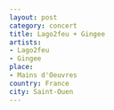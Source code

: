 ```yaml
---
layout: post
category: concert
title: Lago2feu + Gingee
artists: 
- Lago2feu
- Gingee
place: 
- Mains d'Oeuvres
country: France
city: Saint-Ouen
---
```


